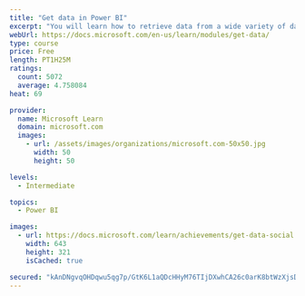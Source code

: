 ```yaml
---
title: "Get data in Power BI"
excerpt: "You will learn how to retrieve data from a wide variety of data sources, including Microsoft Excel, relational databases, and NoSQL data stores. You will also learn how to improve performance while retrieving data."
webUrl: https://docs.microsoft.com/en-us/learn/modules/get-data/
type: course
price: Free
length: PT1H25M
ratings:
  count: 5072
  average: 4.758084
heat: 69

provider:
  name: Microsoft Learn
  domain: microsoft.com
  images:
    - url: /assets/images/organizations/microsoft.com-50x50.jpg
      width: 50
      height: 50

levels:
  - Intermediate

topics:
  - Power BI

images:
  - url: https://docs.microsoft.com/learn/achievements/get-data-social.png
    width: 643
    height: 321
    isCached: true

secured: "kAnDNgvqOHDqwu5qg7p/GtK6L1aQDcHHyM76TIjDXwhCA26c0arK8btWzXjsD175sS7qACVl49EwApHESQz/KqS+ElnfJ4oOphoRm/nXHMFlW2MqUniPVy3JlfO3PkaN8VYeds6K0/ZkHZJudWHFoEgtr4c2k8uEEtKBsPV35GuxsTDT7MeMd9Rjd5/bhzRfSRAobj2RN/9osW6goyglTlPx2KPJEwoyd/A/srMWowyNHtvoydphgqBab4J//8ld0/p5jymYz4J1IfJYGxsOUHJ/An20Xp7VX2JIMVu+9E9cOqh0CMO3e0VCAKioEbiL6J+0AA5cjNvXxLaJw6chIWi1qsBHyn49KP6FIVglOUoy7DnEs0UHNpxXri2+cKVD7ix1PGqpw/M0bmuJQexDfs13p4xImTB2V6ot7XihUzA=;AR/s/z829eFtYTYy+1OyQA=="
---
```


